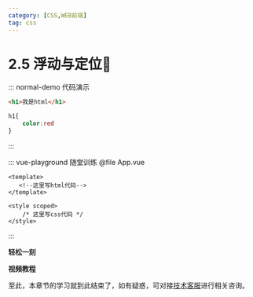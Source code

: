 ```yaml
---
category: [CSS,WEB前端]
tag: css
---
```

# 2.5 浮动与定位:tada:

::: normal-demo 代码演示
```html
<h1>我是html</h1>
```
```css
h1{
    color:red
}
```
:::

::: vue-playground 随堂训练
@file App.vue
```vue
<template>
   <!--这里写html代码-->
</template>

<style scoped>
    /* 这里写css代码 */
</style>
```
:::

**轻松一刻**
<AudioPlayer
  src="http://dl.stream.qqmusic.qq.com/C400003dANGA3aX7c4.m4a?guid=4364984230&vkey=B1B59B82546D67E0C4DF69EBF99BD9B4291C24235FE31B0DF9C49CE9D21FF133282664A4C668A9270E322300588CB2FDB9FB8E717AEBE18D&uin=&fromtag=120032"
  title="恋爱画板"
  poster="https://img0.baidu.com/it/u=2811220644,2164135624&fm=253&fmt=auto&app=120&f=JPEG?w=500&h=500"
/>

**视频教程**
<VideoPlayer
  src="https://cdn.cnbj1.fds.api.mi-img.com/mi-mall/97ac2dcc1367e03ac580204d6ca9a724.mp4"/>

至此，本章节的学习就到此结束了，如有疑惑，可对接[技术客服](https://work.weixin.qq.com/kfid/kfc8c0fd9b49c1f38b8)进行相关咨询。